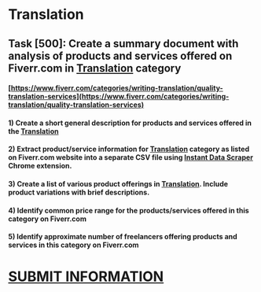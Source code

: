 # Translation
## Task [500]: Create a summary document with analysis of products and services offered on Fiverr.com in [Translation](https://www.fiverr.com/categories/writing-translation/quality-translation-services) category
#### [https://www.fiverr.com/categories/writing-translation/quality-translation-services](https://www.fiverr.com/categories/writing-translation/quality-translation-services)
#### 1) Create a short general description for products and services offered in the [Translation](https://www.fiverr.com/categories/writing-translation/quality-translation-services)
#### 2) Extract product/service information for [Translation](https://www.fiverr.com/categories/writing-translation/quality-translation-services) category as listed on Fiverr.com website into a separate CSV file using [Instant Data Scraper](https://chrome.google.com/webstore/detail/instant-data-scraper/ofaokhiedipichpaobibbnahnkdoiiah) Chrome extension.
#### 3) Create a list of various product offerings in [Translation](https://www.fiverr.com/categories/writing-translation/quality-translation-services). Include product variations with brief descriptions.
#### 4) Identify common price range for the products/services offered in this category on Fiverr.com
#### 5) Identify approximate number of freelancers offering products and services in this category on Fiverr.com

# [SUBMIT INFORMATION](https://forms.office.com/r/8AEKjkLxKG)
